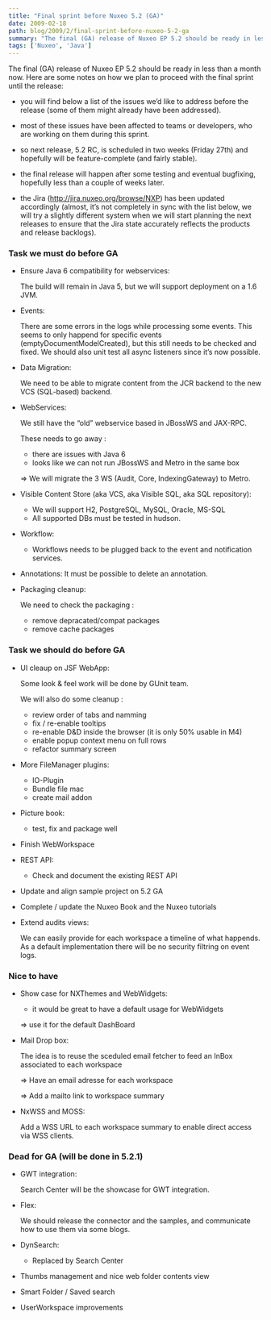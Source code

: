 ```yaml
---
title: "Final sprint before Nuxeo 5.2 (GA)"
date: 2009-02-18
path: blog/2009/2/final-sprint-before-nuxeo-5-2-ga
summary: "The final (GA) release of Nuxeo EP 5.2 should be ready in less than a month now."
tags: ['Nuxeo', 'Java']
---
```


<p>The final (GA) release of Nuxeo EP 5.2 should be ready in less than a month now. Here are some notes on how we plan to proceed with the final sprint until the release:</p> 
 <ul><li><p>you will find below a list of the issues we&#8217;d like to address before the release (some of them might already have been addressed).</p></li>
<li><p>most of these issues have been affected to teams or developers, who are working on them during this sprint.</p></li>
<li><p>so next release, 5.2 RC, is scheduled in two weeks (Friday 27th) and hopefully will be feature-complete (and fairly stable).</p></li>
<li><p>the final release will happen after some testing and eventual bugfixing, hopefully less than a couple of weeks later.</p></li>
<li><p>the Jira (<a href="http://jira.nuxeo.org/browse/NXP">http://jira.nuxeo.org/browse/NXP</a>) has been updated accordingly (almost, it&#8217;s not completely in sync with the list below, we will try a slightly different system when we will start planning the next releases to ensure that the Jira state accurately reflects the products and release backlogs).</p></li>
</ul><h3>Task we must do before GA</h3> 
 <ul><li><p>Ensure Java 6 compatibility for webservices:</p>

<p>The build will remain in Java 5, but we will support deployment on a 1.6 JVM.</p></li>
<li><p>Events:</p>

<p>There are some errors in the logs while processing some events. This seems to only happend for specific events
(emptyDocumentModelCreated), but this still needs to be checked and fixed.
We should also unit test all async listeners since it&#8217;s now possible.</p></li>
<li><p>Data Migration:</p>

<p>We need to be able to migrate content from the JCR backend to the new VCS (SQL-based) backend. </p></li>
<li><p>WebServices:</p>

<p>We still have the &#8220;old&#8221; webservice based in JBossWS and JAX-RPC.</p>

<p>These needs to go away :</p>

<ul><li>there are issues with Java 6</li>
<li>looks like we can not run JBossWS and Metro in the same box</li>
</ul><p>=&gt; We will migrate the 3 WS (Audit, Core, IndexingGateway) to Metro.</p></li>
<li><p>Visible Content Store (aka VCS, aka Visible SQL, aka SQL repository):</p>

<ul><li>We will support H2, PostgreSQL, MySQL, Oracle, MS-SQL</li>
<li>All supported DBs must be tested in hudson.</li>
</ul></li>
<li><p>Workflow:</p>

<ul><li>Workflows needs to be plugged back to the event and notification services.</li>
</ul></li>
<li><p>Annotations:
It must be possible to delete an annotation.</p></li>
<li><p>Packaging cleanup:</p>

<p>We need to check the packaging :</p>

<ul><li>remove depracated/compat packages</li>
<li>remove cache packages</li>
</ul></li>
</ul><h3>Task we should do before GA</h3> 
 <ul><li><p>UI cleaup on JSF WebApp:</p>

<p>Some look &amp; feel work will be done by GUnit team.</p>

<p>We will also do some cleanup :</p>

<ul><li>review order of tabs and namming</li>
<li>fix / re-enable tooltips</li>
<li>re-enable D&amp;D inside the browser (it is only 50% usable in M4)</li>
<li>enable popup context menu on full rows</li>
<li>refactor summary screen</li>
</ul></li>
<li><p>More FileManager plugins:</p>

<ul><li>IO-Plugin</li>
<li>Bundle file mac</li>
<li>create mail addon</li>
</ul></li>
<li><p>Picture book:</p>

<ul><li>test, fix and package well</li>
</ul></li>
<li><p>Finish WebWorkspace</p></li>
<li><p>REST API:</p>

<ul><li>Check and document the existing REST API</li>
</ul></li>
<li><p>Update and align sample project on 5.2 GA</p></li>
<li><p>Complete / update the Nuxeo Book and the Nuxeo tutorials</p></li>
<li><p>Extend audits views:</p>

<p>We can easily provide for each workspace a timeline of what happends.
As a default implementation there will be no security filtring on event logs.</p></li>
</ul><h3>Nice to have</h3> 
 <ul><li><p>Show case for NXThemes and WebWidgets:</p>

<ul><li>it would be great to have a default usage for WebWidgets</li>
</ul><p>=&gt; use it for the default DashBoard</p></li>
<li><p>Mail Drop box:</p>

<p>The idea is to reuse the sceduled email fetcher to feed an InBox associated to each workspace</p>

<p>=&gt; Have an email adresse for each workspace</p>

<p>=&gt; Add a mailto link to workspace summary</p></li>
<li><p>NxWSS and MOSS:</p>

<p></p><p>Add a WSS URL to each workspace summary to enable direct access via WSS clients.</p></li>
</ul><h3>Dead for GA (will be done in 5.2.1)</h3> 
 <ul><li><p>GWT integration:</p>

<p>Search Center will be the showcase for GWT integration.</p></li>
<li><p>Flex:</p>

<p>We should release the connector and the samples, and communicate how to use them via some blogs.</p></li>
<li><p>DynSearch:</p>

<ul><li>Replaced by Search Center</li>
</ul></li>
<li><p>Thumbs management and nice web folder contents view</p></li>
<li><p>Smart Folder / Saved search</p></li>
<li><p>UserWorkspace improvements</p></li>
</ul>

